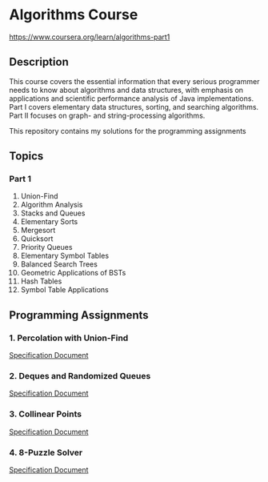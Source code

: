 # Algorithms Course 
<https://www.coursera.org/learn/algorithms-part1>

## Description

This course covers the essential information that every serious programmer needs to know about algorithms and data structures, with emphasis on applications and scientific performance analysis of Java implementations. Part I covers elementary data structures, sorting, and searching algorithms. Part II focuses on graph- and string-processing algorithms.

This repository contains my solutions for the programming assignments

## Topics
### Part 1
  1) Union-Find
  2) Algorithm Analysis
  3) Stacks and Queues
  4) Elementary Sorts
  5) Mergesort
  6) Quicksort
  7) Priority Queues
  8) Elementary Symbol Tables
  9) Balanced Search Trees
  10) Geometric Applications of BSTs
  11) Hash Tables
  12) Symbol Table Applications

## Programming Assignments
### 1. Percolation with Union-Find
[Specification Document](https://coursera.cs.princeton.edu/algs4/assignments/percolation/specification.php)
### 2. Deques and Randomized Queues
[Specification Document](https://coursera.cs.princeton.edu/algs4/assignments/queues/specification.php)
### 3. Collinear Points
[Specification Document](https://coursera.cs.princeton.edu/algs4/assignments/collinear/specification.php)
### 4. 8-Puzzle Solver
[Specification Document](https://coursera.cs.princeton.edu/algs4/assignments/8puzzle/specification.php)


